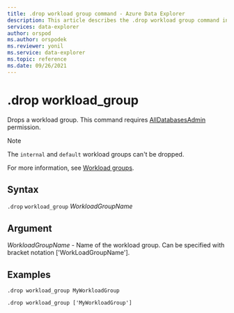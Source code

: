 ```yaml
---
title: .drop workload group command - Azure Data Explorer
description: This article describes the .drop workload group command in Azure Data Explorer.
services: data-explorer
author: orspod
ms.author: orspodek
ms.reviewer: yonil
ms.service: data-explorer
ms.topic: reference
ms.date: 09/26/2021
---
```

# .drop workload_group

Drops a workload group. This command requires [AllDatabasesAdmin](access-control/role-based-authorization.md) permission.

> [!NOTE]
> The `internal` and `default` workload groups can't be dropped.  

For more information, see [Workload groups](workload-groups.md).

## Syntax

`.drop` `workload_group` *WorkloadGroupName*

## Argument

*WorkloadGroupName* - Name of the workload group. Can be specified with bracket notation ['WorkLoadGroupName'].

## Examples

```kusto
.drop workload_group MyWorkloadGroup
```

```kusto
.drop workload_group ['MyWorkloadGroup']
```
